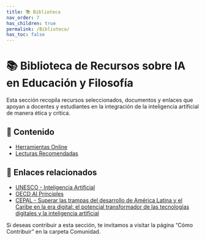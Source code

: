 ```yaml
---
title: 📚 Biblioteca
nav_order: 7
has_children: true
permalink: /Biblioteca/
has_toc: false
---
```


# 📚 Biblioteca de Recursos sobre IA en Educación y Filosofía

Esta sección recopila recursos seleccionados, documentos y enlaces que apoyan a docentes y estudiantes en la integración de la inteligencia artificial de manera ética y crítica.

## 📂 Contenido

- [Herramientas Online](./Herramientas-online.md)
- [Lecturas Recomendadas](./Lecturas-Recomendadas.md)

## 🔗 Enlaces relacionados

- [UNESCO - Inteligencia Artificial](https://es.unesco.org/themes/ict-education/artificial-intelligence)
- [OECD AI Principles](https://www.oecd.org/going-digital/ai/principles/)
- [CEPAL - Superar las trampas del desarrollo de América Latina y el Caribe en la era digital: el potencial transformador de las tecnologías digitales y la inteligencia artificial](https://hdl.handle.net/11362/80841)

Si deseas contribuir a esta sección, te invitamos a visitar la página “Cómo Contribuir” en la carpeta Comunidad.
